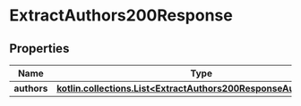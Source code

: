 
# ExtractAuthors200Response

## Properties
| Name | Type | Description | Notes |
| ------------ | ------------- | ------------- | ------------- |
| **authors** | [**kotlin.collections.List&lt;ExtractAuthors200ResponseAuthorsInner&gt;**](ExtractAuthors200ResponseAuthorsInner.md) |  |  [optional] |



